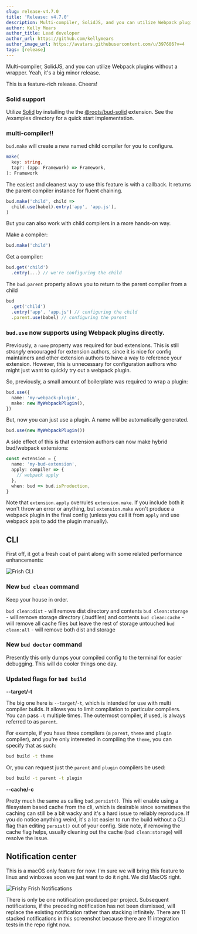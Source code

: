```yaml
---
slug: release-v4.7.0
title: 'Release: v4.7.0'
description: Multi-compiler, SolidJS, and you can utilize Webpack plugins without a wrapper. Yeah, it's a big minor release.
author: Kelly Mears
author_title: Lead developer
author_url: https://github.com/kellymears
author_image_url: https://avatars.githubusercontent.com/u/397606?v=4
tags: [release]
---
```


Multi-compiler, SolidJS, and you can utilize Webpack plugins without a wrapper. Yeah, it's a big minor release.

<!--truncate-->

This is a feature-rich release. Cheers!

### Solid support

Utilize [Solid](https://solidjs.com) by installing the the [@roots/bud-solid](/extensions/bud-solid) extension. See the /examples directory for a quick start implementation.

### multi-compiler!!

`bud.make` will create a new named child compiler for you to configure.

```d.ts
make(
  key: string,
  tap?: (app: Framework) => Framework,
): Framework
```

The easiest and cleanest way to use this feature is with a callback. It returns the parent compiler instance for fluent chaining.

```ts
bud.make('child', child =>
  child.use(babel).entry('app', 'app.js'),
)
```

But you can also work with child compilers in a more hands-on way.

Make a compiler:

```ts
bud.make('child')
```

Get a compiler:

```ts
bud.get('child')
  .entry(...) // we're configuring the child
```

The `bud.parent` property allows you to return to the parent compiler from a child

```ts
bud
  .get('child')
  .entry('app', 'app.js') // configuring the child
  .parent.use(babel) // configuring the parent
```

### `bud.use` now supports using Webpack plugins directly.

Previously, a `name` property was required for bud extensions. This is still _strongly_ encouraged for extension authors, since it is nice for config maintainers and other extension authors to have a way to reference your extension. However, this is unnecessary for configuration authors who might just want to quickly try out a webpack plugin.

So, previously, a small amount of boilerplate was required to wrap a plugin:

```ts
bud.use({
  name: 'my-webpack-plugin',
  make: new MyWebpackPlugin(),
})
```

But, now you can just use a plugin. A name will be automatically generated.

```ts
bud.use(new MyWebpackPlugin())
```

A side effect of this is that extension authors can now make hybrid bud/webpack extensions:

```ts
const extension = {
  name: 'my-bud-extension',
  apply: compiler => {
    // webpack apply
  },
  when: bud => bud.isProduction,
}
```

Note that `extension.apply` overrules `extension.make`. If you include both it won't throw an error or anything, but `extension.make` won't produce a webpack plugin in the final config (unless you call it from `apply` and use webpack apis to add the plugin manually).

## CLI

First off, it got a fresh coat of paint along with some related performance enhancements:

![Frish CLI](https://user-images.githubusercontent.com/397606/123093818-fa46a180-d3e0-11eb-8384-82a3fce9268c.png)

### New `bud clean` command

Keep your house in order.

`bud clean:dist` - will remove dist directory and contents
`bud clean:storage` - will remove storage directory (.budfiles) and contents
`bud clean:cache` - will remove all cache files but leave the rest of storage untouched
`bud clean:all` - will remove both dist and storage

### New `bud doctor` command

Presently this only dumps your compiled config to the terminal for easier debugging. This will do cooler things one day.

### Updated flags for `bud build`

**--target/-t**

The big one here is `--target`/`-t`, which is intended for use with multi compiler builds. It allows you to limit compilation to particular compilers. You can pass `-t` multiple times. The outermost compiler, if used, is always referred to as `parent`.

For example, if you have three compilers (a `parent`, `theme` and `plugin` compiler), and you're only interested in compiling the `theme`, you can specify that as such:

```sh
bud build -t theme
```

Or, you can request just the `parent` and `plugin` compilers be used:

```sh
bud build -t parent -t plugin
```

**--cache/-c**

Pretty much the same as calling `bud.persist()`. This will enable using a filesystem based cache from the cli, which is desirable since sometimes the caching can still be a bit wacky and it's a hard issue to reliably reproduce. If you do notice anything weird, it's a lot easier to run the build without a CLI flag than editing `persist()` out of your config. Side note, if removing the cache flag helps, usually cleaning out the cache (`bud clean:storage`) will resolve the issue.

## Notification center

This is a macOS only feature for now. I'm sure we will bring this feature to linux and winboxes soon we just want to do it right. We did MacOS right.

![Frishy Frish Notifications](https://user-images.githubusercontent.com/397606/123090628-3aa42080-d3dd-11eb-8b7f-c81ef30e4c69.png)

There is only be one notification produced per project. Subsequent notifications, if the preceding notification has not been dismissed, will replace the existing notification rather than stacking infinitely. There are 11 stacked notifications in this screenshot because there are 11 integration tests in the repo right now.
